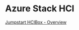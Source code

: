 # Azure Stack HCI

[Jumpstart HCIBox - Overview](https://azurearcjumpstart.io/azure_jumpstart_hcibox/)
